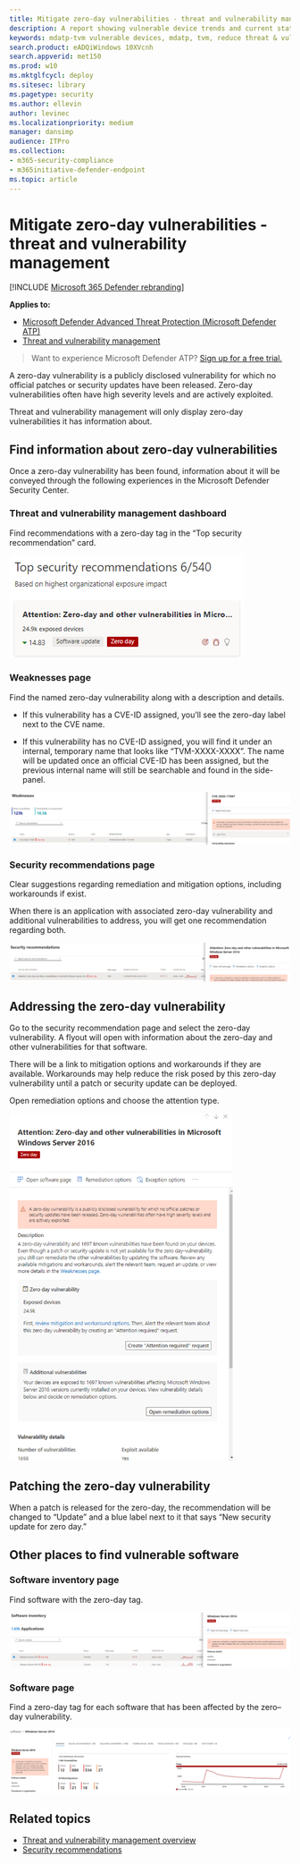 ```yaml
---
title: Mitigate zero-day vulnerabilities - threat and vulnerability management
description: A report showing vulnerable device trends and current statistics. The goal is for you to understand the breath and scope of your device exposure.
keywords: mdatp-tvm vulnerable devices, mdatp, tvm, reduce threat & vulnerability exposure, reduce threat and vulnerability, monitor security configuration
search.product: eADQiWindows 10XVcnh
search.appverid: met150
ms.prod: w10
ms.mktglfcycl: deploy
ms.sitesec: library
ms.pagetype: security
ms.author: ellevin
author: levinec
ms.localizationpriority: medium
manager: dansimp
audience: ITPro
ms.collection: 
- m365-security-compliance 
- m365initiative-defender-endpoint 
ms.topic: article
---
```


# Mitigate zero-day vulnerabilities - threat and vulnerability management

[!INCLUDE [Microsoft 365 Defender rebranding](../../includes/microsoft-defender.md)]

**Applies to:**

- [Microsoft Defender Advanced Threat Protection (Microsoft Defender ATP)](https://go.microsoft.com/fwlink/p/?linkid=2146631)
- [Threat and vulnerability management](next-gen-threat-and-vuln-mgt.md)

>Want to experience Microsoft Defender ATP? [Sign up for a free trial.](https://www.microsoft.com/microsoft-365/windows/microsoft-defender-atp?ocid=docs-wdatp-portaloverview-abovefoldlink)

A zero-day vulnerability is a publicly disclosed vulnerability for which no official patches or security updates have been released. Zero-day vulnerabilities often have high severity levels and are actively exploited.

Threat and vulnerability management will only display zero-day vulnerabilities it has information about.

## Find information about zero-day vulnerabilities

Once a zero-day vulnerability has been found, information about it will be conveyed through the following experiences in the Microsoft Defender Security Center.

### Threat and vulnerability management dashboard

Find recommendations with a zero-day tag in the “Top security recommendation” card.

![Two top recommendations with a zero-day tag.](images/tvm-zero-day-dashboard.png)

### Weaknesses page

Find the named zero-day vulnerability along with a description and details.

- If this vulnerability has a CVE-ID assigned, you’ll see the zero-day label next to the CVE name.

- If this vulnerability has no CVE-ID assigned, you will find it under an internal, temporary name that looks like “TVM-XXXX-XXXX”. The name will be updated once an official CVE-ID has been assigned, but the previous internal name will still be searchable and found in the side-panel.

![Zero day example for CVE-2020-17087 in weaknesses page.](images/tvm-zero-day-weakness-name.png)

### Security recommendations page

Clear suggestions regarding remediation and mitigation options, including workarounds if exist.

When there is an application with associated zero-day vulnerability and additional vulnerabilities to address, you will get one recommendation regarding both.

![Zero day example of Windows Server 2016 in the security recommendations page.](images/tvm-zero-day-security-recommendation.png)

## Addressing the zero-day vulnerability

Go to the security recommendation page and select the zero-day vulnerability. A flyout will open with information about the zero-day and other vulnerabilities for that software.

There will be a link to mitigation options and workarounds if they are available. Workarounds may help reduce the risk posed by this zero-day vulnerability until a patch or security update can be deployed.

Open remediation options and choose the attention type.

![Zero day example flyout example of Windows Server 2016 in the security recommendations page.](images/tvm-zero-day-software-flyout-400.png)

## Patching the zero-day vulnerability

When a patch is released for the zero-day, the recommendation will be changed to “Update” and a blue label next to it that says “New security update for zero day.”

## Other places to find vulnerable software

### Software inventory page

Find software with the zero-day tag.

![Zero day example of Windows Server 2016 in the software inventory page.](images/tvm-zero-day-software-inventory.png)

### Software page

Find a zero-day tag for each software that has been affected by the zero–day vulnerability.

![Zero day example for Windows Server 2016 software page.](images/tvm-zero-day-software-page.png)

## Related topics

- [Threat and vulnerability management overview](next-gen-threat-and-vuln-mgt.md)
- [Security recommendations](tvm-security-recommendation.md)
